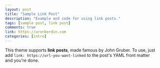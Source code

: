 ```yaml
---
layout: post
title: "Sample Link Post"
description: "Example and code for using link posts."
tags: [sample post, link post]
comments: true
link: https://aronbordin.com
categories: [intro]
---
```


This theme supports **link posts**, made famous by John Gruber. To use, just add `link: https://url-you-want-linked` to the post's YAML front matter and you're done.
